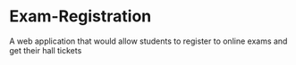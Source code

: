 # Exam-Registration
A web application that would allow students to register to online exams and get their hall tickets
